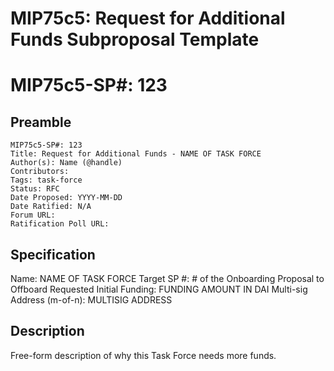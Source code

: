 # MIP75c5: Request for Additional Funds Subproposal Template

# MIP75c5-SP#: 123

## Preamble
```
MIP75c5-SP#: 123
Title: Request for Additional Funds - NAME OF TASK FORCE
Author(s): Name (@handle)
Contributors:
Tags: task-force
Status: RFC
Date Proposed: YYYY-MM-DD
Date Ratified: N/A
Forum URL:
Ratification Poll URL:
```
## Specification

Name: NAME OF TASK FORCE
Target SP #: # of the Onboarding Proposal to Offboard
Requested Initial Funding: FUNDING AMOUNT IN DAI
Multi-sig Address (m-of-n): MULTISIG ADDRESS

## Description
Free-form description of why this Task Force needs more funds.

